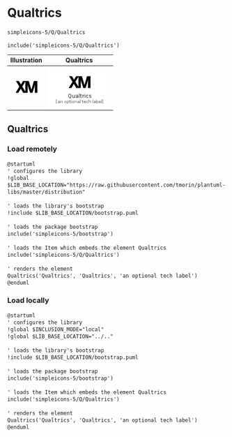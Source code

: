 # Qualtrics


```text
simpleicons-5/Q/Qualtrics
```

```text
include('simpleicons-5/Q/Qualtrics')
```



| Illustration | Qualtrics |
| :---: | :---: |
| ![illustration for Illustration](../../simpleicons-5/Q/Qualtrics.png) | ![illustration for Qualtrics](../../simpleicons-5/Q/Qualtrics.Local.png) |




## Qualtrics

### Load remotely
```plantuml
@startuml
' configures the library
!global $LIB_BASE_LOCATION="https://raw.githubusercontent.com/tmorin/plantuml-libs/master/distribution"

' loads the library's bootstrap
!include $LIB_BASE_LOCATION/bootstrap.puml

' loads the package bootstrap
include('simpleicons-5/bootstrap')

' loads the Item which embeds the element Qualtrics
include('simpleicons-5/Q/Qualtrics')

' renders the element
Qualtrics('Qualtrics', 'Qualtrics', 'an optional tech label')
@enduml
```

### Load locally
```plantuml
@startuml
' configures the library
!global $INCLUSION_MODE="local"
!global $LIB_BASE_LOCATION="../.."

' loads the library's bootstrap
!include $LIB_BASE_LOCATION/bootstrap.puml

' loads the package bootstrap
include('simpleicons-5/bootstrap')

' loads the Item which embeds the element Qualtrics
include('simpleicons-5/Q/Qualtrics')

' renders the element
Qualtrics('Qualtrics', 'Qualtrics', 'an optional tech label')
@enduml
```

